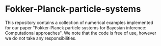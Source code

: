 # Fokker-Planck-particle-systems
This repository contains a collection of numerical examples implemented for our paper "Fokker-Planck particle systems for Bayesian inference: Computational approaches". We note that the code is free of use, however we do not take any responsibilities.
